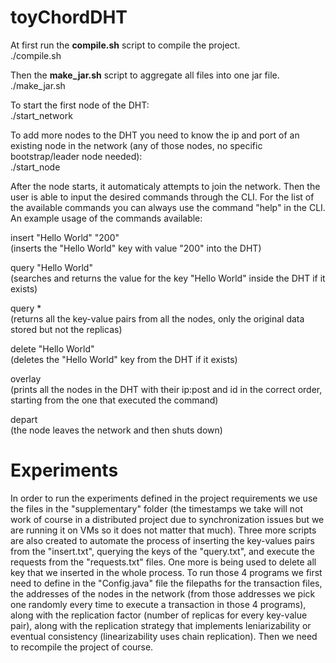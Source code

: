 # toyChordDHT

At first run the **compile.sh** script to compile the project.  
./compile.sh


Then the **make_jar.sh** script to aggregate all files into one jar file.  
./make_jar.sh


To start the first node of the DHT:  
./start_network <myPort>


To add more nodes to the DHT you need to know the ip and port of an existing node in the network (any of those nodes, no specific bootstrap/leader node needed):  
./start_node <myPort> <targetNodeIp> <targetNodePort>


After the node starts, it automaticaly attempts to join the network. Then the user is able to input the desired commands through the CLI. For the list of the available commands you can always use the command "help" in the CLI. An example usage of the commands available:

insert "Hello World" "200"  
(inserts the "Hello World" key with value "200" into the DHT)

query "Hello World"  
(searches and returns the value for the key "Hello World" inside the DHT if it exists)

query *  
(returns all the key-value pairs from all the nodes, only the original data stored but not the replicas)

delete "Hello World"  
(deletes the "Hello World" key from the DHT if it exists)

overlay  
(prints all the nodes in the DHT with their ip:post and id in the correct order, starting from the one that executed the command)

depart  
(the node leaves the network and then shuts down)

# Experiments

In order to run the experiments defined in the project requirements we use the files in the "supplementary" folder (the timestamps we take will not work of course in a distributed project due to synchronization issues but we are running it on VMs so it does not matter that much). Three more scripts are also created to automate the process of inserting the key-values pairs from the "insert.txt", querying the keys of the "query.txt", and execute the requests from the "requests.txt" files. One more is being used to delete all key that we inserted in the whole process. To run those 4 programs we first need to define in the "Config.java" file the filepaths for the transaction files, the addresses of the nodes in the network (from those addresses we pick one randomly every time to execute a transaction in those 4 programs), along with the replication factor (number of replicas for every key-value pair), along with the replication strategy that implements leniarizability or eventual consistency (linearizability uses chain replication). Then we need to recompile the project of course.

